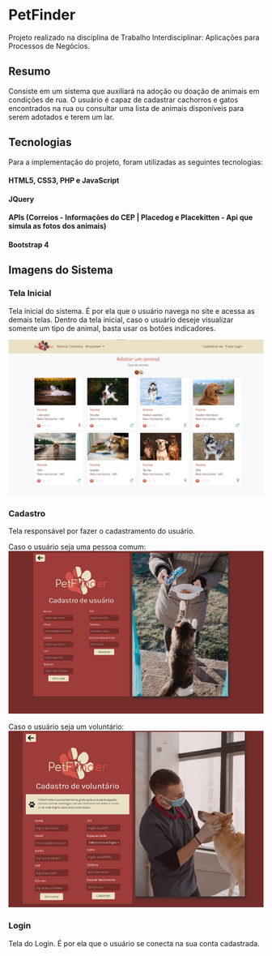 # PetFinder

Projeto realizado na disciplina de Trabalho Interdisciplinar: Aplicações para Processos de Negócios. 

## Resumo
Consiste em um sistema que auxiliará na adoção ou doação de animais em condições de rua. O usuário é capaz de cadastrar cachorros e gatos encontrados na rua ou consultar uma lista de animais disponíveis para serem adotados e terem um lar. 

## Tecnologias

Para a implementação do projeto, foram utilizadas as seguintes tecnologias:

#### HTML5, CSS3, PHP e JavaScript
#### JQuery
#### APIs (Correios - Informações do CEP | Placedog e Placekitten - Api que simula as fotos dos animais)
#### Bootstrap 4

## Imagens do Sistema

### Tela Inicial
Tela inicial do sistema. É por ela que o usuário navega no site e acessa as demais telas.
Dentro da tela inicial, caso o usuário deseje visualizar somente um tipo de animal, basta usar os botões indicadores.

![Tela Inicial](imagens/tela_inicial.jpg "Foto representando a Tela Inicial do PetFinder.")

### Cadastro
Tela responsável por fazer o cadastramento do usuário.

Caso o usuário seja uma pessoa comum:
![Cadastro de Usuario](imagens/cadastro_usuario.jpg "Foto representando o cadastro de usuário comum.")

Caso o usuário seja um voluntário:
![Cadastro de Voluntario](imagens/cadastro_voluntario.jpg "Foto representando o cadastro de voluntário.")

### Login
Tela do Login. É por ela que o usuário se conecta na sua conta cadastrada.

